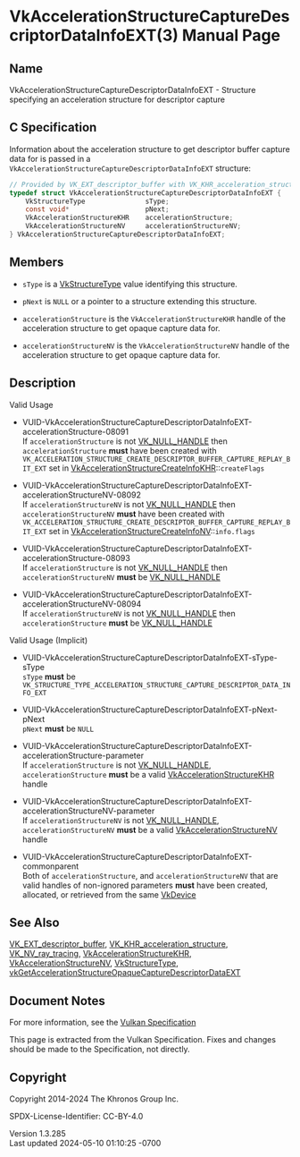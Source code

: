 # VkAccelerationStructureCaptureDescriptorDataInfoEXT(3) Manual Page

## Name

VkAccelerationStructureCaptureDescriptorDataInfoEXT - Structure
specifying an acceleration structure for descriptor capture



## <a href="#_c_specification" class="anchor"></a>C Specification

Information about the acceleration structure to get descriptor buffer
capture data for is passed in a
`VkAccelerationStructureCaptureDescriptorDataInfoEXT` structure:

``` c
// Provided by VK_EXT_descriptor_buffer with VK_KHR_acceleration_structure or VK_NV_ray_tracing
typedef struct VkAccelerationStructureCaptureDescriptorDataInfoEXT {
    VkStructureType               sType;
    const void*                   pNext;
    VkAccelerationStructureKHR    accelerationStructure;
    VkAccelerationStructureNV     accelerationStructureNV;
} VkAccelerationStructureCaptureDescriptorDataInfoEXT;
```

## <a href="#_members" class="anchor"></a>Members

- `sType` is a [VkStructureType](https://registry.khronos.org/vulkan/specs/1.3-extensions/man/html/VkStructureType.html) value identifying
  this structure.

- `pNext` is `NULL` or a pointer to a structure extending this
  structure.

- `accelerationStructure` is the `VkAccelerationStructureKHR` handle of
  the acceleration structure to get opaque capture data for.

- `accelerationStructureNV` is the `VkAccelerationStructureNV` handle of
  the acceleration structure to get opaque capture data for.

## <a href="#_description" class="anchor"></a>Description

Valid Usage

- <a
  href="#VUID-VkAccelerationStructureCaptureDescriptorDataInfoEXT-accelerationStructure-08091"
  id="VUID-VkAccelerationStructureCaptureDescriptorDataInfoEXT-accelerationStructure-08091"></a>
  VUID-VkAccelerationStructureCaptureDescriptorDataInfoEXT-accelerationStructure-08091  
  If `accelerationStructure` is not
  [VK_NULL_HANDLE](https://registry.khronos.org/vulkan/specs/1.3-extensions/man/html/VK_NULL_HANDLE.html) then `accelerationStructure`
  **must** have been created with
  `VK_ACCELERATION_STRUCTURE_CREATE_DESCRIPTOR_BUFFER_CAPTURE_REPLAY_BIT_EXT`
  set in
  [VkAccelerationStructureCreateInfoKHR](https://registry.khronos.org/vulkan/specs/1.3-extensions/man/html/VkAccelerationStructureCreateInfoKHR.html)::`createFlags`

- <a
  href="#VUID-VkAccelerationStructureCaptureDescriptorDataInfoEXT-accelerationStructureNV-08092"
  id="VUID-VkAccelerationStructureCaptureDescriptorDataInfoEXT-accelerationStructureNV-08092"></a>
  VUID-VkAccelerationStructureCaptureDescriptorDataInfoEXT-accelerationStructureNV-08092  
  If `accelerationStructureNV` is not
  [VK_NULL_HANDLE](https://registry.khronos.org/vulkan/specs/1.3-extensions/man/html/VK_NULL_HANDLE.html) then `accelerationStructureNV`
  **must** have been created with
  `VK_ACCELERATION_STRUCTURE_CREATE_DESCRIPTOR_BUFFER_CAPTURE_REPLAY_BIT_EXT`
  set in
  [VkAccelerationStructureCreateInfoNV](https://registry.khronos.org/vulkan/specs/1.3-extensions/man/html/VkAccelerationStructureCreateInfoNV.html)::`info.flags`

- <a
  href="#VUID-VkAccelerationStructureCaptureDescriptorDataInfoEXT-accelerationStructure-08093"
  id="VUID-VkAccelerationStructureCaptureDescriptorDataInfoEXT-accelerationStructure-08093"></a>
  VUID-VkAccelerationStructureCaptureDescriptorDataInfoEXT-accelerationStructure-08093  
  If `accelerationStructure` is not
  [VK_NULL_HANDLE](https://registry.khronos.org/vulkan/specs/1.3-extensions/man/html/VK_NULL_HANDLE.html) then `accelerationStructureNV`
  **must** be [VK_NULL_HANDLE](https://registry.khronos.org/vulkan/specs/1.3-extensions/man/html/VK_NULL_HANDLE.html)

- <a
  href="#VUID-VkAccelerationStructureCaptureDescriptorDataInfoEXT-accelerationStructureNV-08094"
  id="VUID-VkAccelerationStructureCaptureDescriptorDataInfoEXT-accelerationStructureNV-08094"></a>
  VUID-VkAccelerationStructureCaptureDescriptorDataInfoEXT-accelerationStructureNV-08094  
  If `accelerationStructureNV` is not
  [VK_NULL_HANDLE](https://registry.khronos.org/vulkan/specs/1.3-extensions/man/html/VK_NULL_HANDLE.html) then `accelerationStructure`
  **must** be [VK_NULL_HANDLE](https://registry.khronos.org/vulkan/specs/1.3-extensions/man/html/VK_NULL_HANDLE.html)

Valid Usage (Implicit)

- <a
  href="#VUID-VkAccelerationStructureCaptureDescriptorDataInfoEXT-sType-sType"
  id="VUID-VkAccelerationStructureCaptureDescriptorDataInfoEXT-sType-sType"></a>
  VUID-VkAccelerationStructureCaptureDescriptorDataInfoEXT-sType-sType  
  `sType` **must** be
  `VK_STRUCTURE_TYPE_ACCELERATION_STRUCTURE_CAPTURE_DESCRIPTOR_DATA_INFO_EXT`

- <a
  href="#VUID-VkAccelerationStructureCaptureDescriptorDataInfoEXT-pNext-pNext"
  id="VUID-VkAccelerationStructureCaptureDescriptorDataInfoEXT-pNext-pNext"></a>
  VUID-VkAccelerationStructureCaptureDescriptorDataInfoEXT-pNext-pNext  
  `pNext` **must** be `NULL`

- <a
  href="#VUID-VkAccelerationStructureCaptureDescriptorDataInfoEXT-accelerationStructure-parameter"
  id="VUID-VkAccelerationStructureCaptureDescriptorDataInfoEXT-accelerationStructure-parameter"></a>
  VUID-VkAccelerationStructureCaptureDescriptorDataInfoEXT-accelerationStructure-parameter  
  If `accelerationStructure` is not
  [VK_NULL_HANDLE](https://registry.khronos.org/vulkan/specs/1.3-extensions/man/html/VK_NULL_HANDLE.html), `accelerationStructure`
  **must** be a valid
  [VkAccelerationStructureKHR](https://registry.khronos.org/vulkan/specs/1.3-extensions/man/html/VkAccelerationStructureKHR.html) handle

- <a
  href="#VUID-VkAccelerationStructureCaptureDescriptorDataInfoEXT-accelerationStructureNV-parameter"
  id="VUID-VkAccelerationStructureCaptureDescriptorDataInfoEXT-accelerationStructureNV-parameter"></a>
  VUID-VkAccelerationStructureCaptureDescriptorDataInfoEXT-accelerationStructureNV-parameter  
  If `accelerationStructureNV` is not
  [VK_NULL_HANDLE](https://registry.khronos.org/vulkan/specs/1.3-extensions/man/html/VK_NULL_HANDLE.html), `accelerationStructureNV`
  **must** be a valid
  [VkAccelerationStructureNV](https://registry.khronos.org/vulkan/specs/1.3-extensions/man/html/VkAccelerationStructureNV.html) handle

- <a
  href="#VUID-VkAccelerationStructureCaptureDescriptorDataInfoEXT-commonparent"
  id="VUID-VkAccelerationStructureCaptureDescriptorDataInfoEXT-commonparent"></a>
  VUID-VkAccelerationStructureCaptureDescriptorDataInfoEXT-commonparent  
  Both of `accelerationStructure`, and `accelerationStructureNV` that
  are valid handles of non-ignored parameters **must** have been
  created, allocated, or retrieved from the same
  [VkDevice](https://registry.khronos.org/vulkan/specs/1.3-extensions/man/html/VkDevice.html)

## <a href="#_see_also" class="anchor"></a>See Also

[VK_EXT_descriptor_buffer](https://registry.khronos.org/vulkan/specs/1.3-extensions/man/html/VK_EXT_descriptor_buffer.html),
[VK_KHR_acceleration_structure](https://registry.khronos.org/vulkan/specs/1.3-extensions/man/html/VK_KHR_acceleration_structure.html),
[VK_NV_ray_tracing](https://registry.khronos.org/vulkan/specs/1.3-extensions/man/html/VK_NV_ray_tracing.html),
[VkAccelerationStructureKHR](https://registry.khronos.org/vulkan/specs/1.3-extensions/man/html/VkAccelerationStructureKHR.html),
[VkAccelerationStructureNV](https://registry.khronos.org/vulkan/specs/1.3-extensions/man/html/VkAccelerationStructureNV.html),
[VkStructureType](https://registry.khronos.org/vulkan/specs/1.3-extensions/man/html/VkStructureType.html),
[vkGetAccelerationStructureOpaqueCaptureDescriptorDataEXT](https://registry.khronos.org/vulkan/specs/1.3-extensions/man/html/vkGetAccelerationStructureOpaqueCaptureDescriptorDataEXT.html)

## <a href="#_document_notes" class="anchor"></a>Document Notes

For more information, see the <a
href="https://registry.khronos.org/vulkan/specs/1.3-extensions/html/vkspec.html#VkAccelerationStructureCaptureDescriptorDataInfoEXT"
target="_blank" rel="noopener">Vulkan Specification</a>

This page is extracted from the Vulkan Specification. Fixes and changes
should be made to the Specification, not directly.

## <a href="#_copyright" class="anchor"></a>Copyright

Copyright 2014-2024 The Khronos Group Inc.

SPDX-License-Identifier: CC-BY-4.0

Version 1.3.285  
Last updated 2024-05-10 01:10:25 -0700
